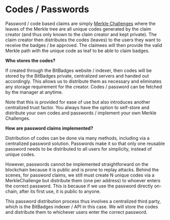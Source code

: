 # Codes / Passwords

Password / code based claims are simply [Merkle Challenges](../../core-concepts/approval-criteria/) where the leaves of the Merkle tree are all unique codes generated by the claim creator (and thus only known to the claim creator and kept private). The claim creator then distributes the codes (leaves) to the users they want to receive the badges / be approved. The claimees will then provide the valid Merkle path with the unique code as leaf to be able to claim badges.

**Who stores the codes?**

If created through the BitBadges website / indexer, then codes will be stored by the BitBadges private, centralized servers and handed out accordingly. This allows us to distribute them as necessary and eliminates any storage requirement for the creator. Codes / password can be fetched by the manager at anytime.

Note that this is provided for ease of use but also introduces another centralized trust factor. You always have the option to self-store and distribute your own codes and passwords / implement your own Merkle Challenges.

**How are password claims implemented?**

Distribution of codes can be done via many methods, including via a centralized password solution. Passwords make it so that only one reusable password needs to be distributed to all users for simplicity, instead of unique codes.

However, passwords cannot be implemented straightforward on the blockchain because it is public and is prone to replay attacks. Behind the scenes, for password claims, we still must create N unique codes via a MerkleChallenge but distribute them (one per address) to whoever enters the correct password. This is because if we use the password directly on-chain, after its first use, it is public to anyone.

This password distribution process thus involves a centralized third party, which is the BitBadges indexer / API in this case. We will store the codes and distribute them to whichever users enter the correct password.
